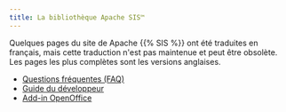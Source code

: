```yaml
---
title: La bibliothèque Apache SIS™
---
```


Quelques pages du site de Apache {{% SIS %}} ont été traduites en français,
mais cette traduction n'est pas maintenue et peut être obsolète.
Les pages les plus complètes sont les versions anglaises.

* [Questions fréquentes (FAQ)](faq.html)
* [Guide du développeur](../book/fr/developer-guide.html)
* [Add-in OpenOffice](../openoffice/fr/index.html)
